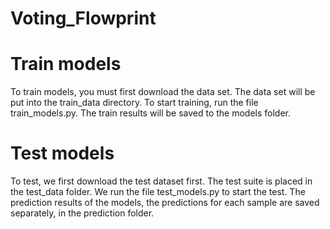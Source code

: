 # Voting_Flowprint

# Train models

To train models, you must first download the data set. The data set will be put into the train_data directory. To start training, run the file train_models.py. The train results will be saved to the models folder.

# Test models

To test, we first download the test dataset first. The test suite is placed in the test_data folder.
We run the file test_models.py to start the test. The prediction results of the models, the predictions for each sample are saved separately, in the prediction folder.
